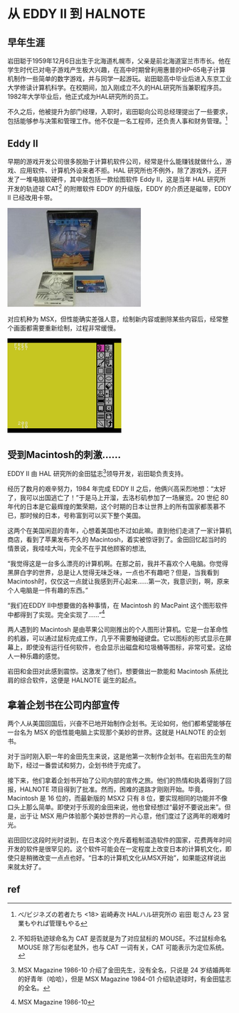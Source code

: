 # 从 EDDY II 到 HALNOTE

## 早年生涯
岩田聪于1959年12月6日出生于北海道札幌市，父亲是前北海道室兰市市长。他在学生时代已对电子游戏产生极大兴趣，在高中时期曾利用惠普的HP-65电子计算机制作一些简单的数字游戏，并与同学一起游玩。岩田聪高中毕业后进入东京工业大学修读计算机科学。在校期间，加入刚成立不久的HAL研究所当兼职程序员。1982年大学毕业后，他正式成为HAL研究所的员工。

不久之后，他被提升为部门经理，入职时，岩田聪向公司总经理提出了一些要求，包括能够参与决策和管理工作。他不仅是一名工程师，还负责人事和财务管理。[^6]



## Eddy II



早期的游戏开发公司很多脱胎于计算机软件公司，经常是什么能赚钱就做什么，游戏、应用软件、计算机外设来者不拒。HAL 研究所也不例外，除了游戏外，还开发了一堆电脑软硬件，其中就包括一款绘图软件 Eddy II，这是当年 HAL 研究所开发的轨迹球 CAT[^3] 的附赠软件 EDDY 的升级版，EDDY 的介质还是磁带，EDDY II 已经改用卡带。

![eddyii](img/eddyii.jpg)

对应机种为 MSX，但性能确实差强人意，绘制新内容或删除某些内容后，经常整个画面都需要重新绘制，过程非常缓慢。

![eddyii_screen](img/eddyii_screen.png)

## 受到Macintosh的刺激……
EDDY II 由 HAL 研究所的金田猛志[^2]领导开发，岩田聪负责支持。

经历了数月的艰辛努力，1984 年完成 EDDY II 之后，他俩兴高采烈地想：“太好了，我可以出国逃亡了！”于是马上开溜，去洛杉矶参加了一场展览。20 世纪 80 年代的日本是它最辉煌的繁荣期，这个时期的日本让世界上的所有国家都羡慕不已，那时候的日本，号称富到可以买下整个美国。

这两个在美国闲逛的青年，心想着美国也不过如此嘛。直到他们走进了一家计算机商店，看到了苹果发布不久的 Macintosh，着实被惊讶到了。金田回忆起当时的情景说，我哇哇大叫，完全不在乎其他顾客的想法,

 “我觉得这是一台多么漂亮的计算机啊。在那之前，我并不喜欢个人电脑。你觉得黑屏白字的世界，总是让人觉得无味乏味，一点也不有趣吧？但是，当我看到Macintosh时，仅仅这一点就让我感到开心起来......第一次，我意识到，啊，原来个人电脑是一件有趣的东西。”

“我们在EDDY II中想要做的各种事情，在 Macintosh 的 MacPaint 这个图形软件中都得到了实现。完全实现了......”[^7]

两人遇到的 Macintosh 是由苹果公司刚推出的个人图形计算机。它是一台革命性的机器，可以通过鼠标完成工作，几乎不需要触碰键盘。它以图标的形式显示在屏幕上，即使没有运行任何软件，也会显示出磁盘和垃圾桶等图标，非常可爱。这给人一种乐趣的感觉。

岩田和金田对此感到震惊。这激发了他们，想要做出一款能和 Macintosh 系统比肩的综合软件，这便是 HALNOTE 诞生的起点。

## 拿着企划书在公司内部宣传

两个人从美国回国后，兴奋不已地开始制作企划书。无论如何，他们都希望能够在一台名为 MSX 的低性能电脑上实现那个美妙的世界。这就是 HALNOTE 的企划书。

对于当时刚入职一年的金田先生来说，这是他第一次制作企划书。在岩田先生的帮助下，经过一番尝试和努力，企划书终于完成了。

接下来，他们拿着企划书开始了公司内部的宣传之旅。他们的热情和执着得到了回报，HALNOTE 项目得到了批准。然而，困难的道路才刚刚开始。毕竟，Macintosh 是 16 位的，而最新版的 MSX2 只有 8 位，要实现相同的功能并不像口头上那么简单。即使对于乐观的金田来说，他也曾经想过“最好不要说出来”。但是，出于让 MSX 用户体验那个美妙世界的一片心意，他们度过了这两年的艰难时光。

岩田回忆这段时光时说到，在日本这个充斥着粗制滥造软件的国家，花费两年时间开发的软件是很罕见的。这个软件可能会在一定程度上改变日本的计算机文化，即使只是稍微改变一点点也好。“日本的计算机文化从MSX开始”，如果能这样说出来就太好了。



## ref

[^2]: MSX Magazine 1986-10 介绍了金田先生，没有全名，只说是 24 岁结婚两年的好青年（哈哈），但是 MSX Magazine 1984-01 介绍轨迹球时，有金田猛志的全名。
[^3]: 不知将轨迹球命名为 CAT 是否就是为了对应鼠标的 MOUSE。不过鼠标命名 MOUSE 除了形似老鼠外，也与 CAT 一词有关，CAT 可能表示为定位系统。
[^6]: べ/ビジネズの若者たち <18>	岩崎寿次	HALハル研究所の 岩田 聡さん 23 営業もやれば管理もやる
[^7]: MSX Magazine 1986-10 